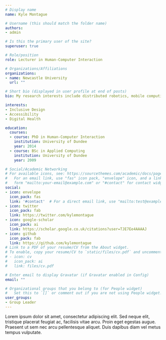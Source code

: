 ```yaml
---
# Display name
name: Kyle Montague

# Username (this should match the folder name)
authors:
- admin

# Is this the primary user of the site?
superuser: true

# Role/position
role: Lecturer in Human-Computer Interaction

# Organizations/Affiliations
organizations:
- name: Newcastle University
  url: ""

# Short bio (displayed in user profile at end of posts)
bio: My research interests include distributed robotics, mobile computing and programmable matter.

interests:
- Inclusive Design
- Accessibility
- Digital Health

education:
  courses:
  - course: PhD in Human-Computer Interaction
    institution: University of Dundee
    year: 2014
  - course: BSc in Applied Computing
    institution: University of Dundee
    year: 2009

# Social/Academic Networking
# For available icons, see: https://sourcethemes.com/academic/docs/page-builder/#icons
#   For an email link, use "fas" icon pack, "envelope" icon, and a link in the
#   form "mailto:your-email@example.com" or "#contact" for contact widget.
social:
- icon: envelope
  icon_pack: fas
  link: '#contact'  # For a direct email link, use "mailto:test@example.org".
- icon: twitter
  icon_pack: fab
  link: https://twitter.com/kylemontague
- icon: google-scholar
  icon_pack: ai
  link: https://scholar.google.co.uk/citations?user=TJE7Ee4AAAAJ
- icon: github
  icon_pack: fab
  link: https://github.com/kylemontague
# Link to a PDF of your resume/CV from the About widget.
# To enable, copy your resume/CV to `static/files/cv.pdf` and uncomment the lines below.
# - icon: cv
#   icon_pack: ai
#   link: files/cv.pdf

# Enter email to display Gravatar (if Gravatar enabled in Config)
email: ""

# Organizational groups that you belong to (for People widget)
#   Set this to `[]` or comment out if you are not using People widget.
user_groups:
- Group Leader
---
```


<!-- Nelson Bighetti is a professor of artificial intelligence at the Stanford AI Lab. His research interests include distributed robotics, mobile computing and programmable matter. He leads the Robotic Neurobiology group, which develops self-reconfiguring robots, systems of self-organizing robots, and mobile sensor networks. -->

Lorem ipsum dolor sit amet, consectetur adipiscing elit. Sed neque elit, tristique placerat feugiat ac, facilisis vitae arcu. Proin eget egestas augue. Praesent ut sem nec arcu pellentesque aliquet. Duis dapibus diam vel metus tempus vulputate.
